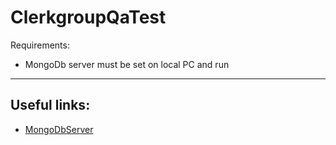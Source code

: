 ClerkgroupQaTest
============

Requirements: 
 - MongoDb server must be set on local PC and run
	
-----------------

Useful links:
--------------
- [MongoDbServer](https://www.mongodb.com/try/download/community)